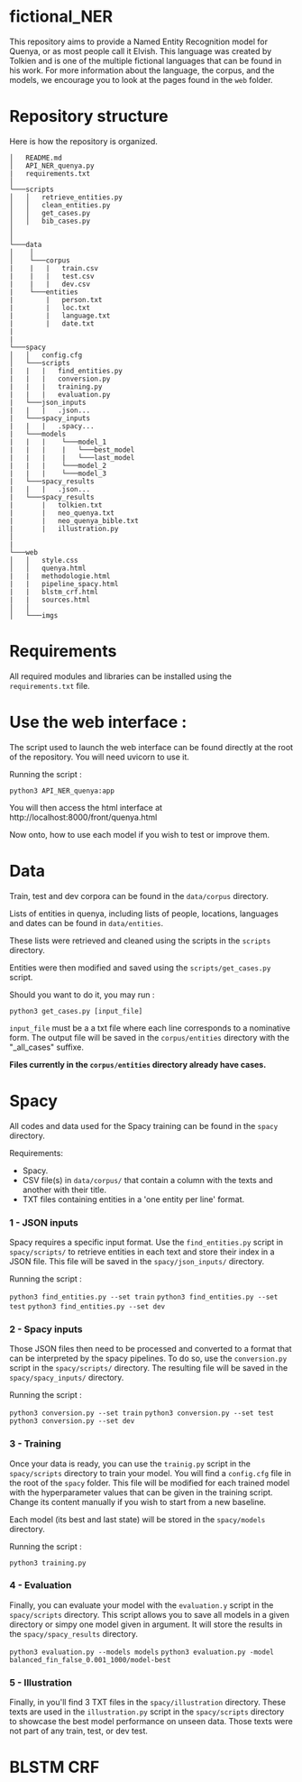 # fictional_NER

This repository aims to provide a Named Entity Recognition model for Quenya, or as most people call it Elvish.
This language was created by Tolkien and is one of the multiple fictional languages that can be found in his work.
For more information about the language, the corpus, and the models, we encourage you to look at the pages found in the `web` folder.

# Repository structure

Here is how the repository is organized.

```
│   README.md
│   API_NER_quenya.py  
|   requirements.txt
│
└───scripts
│   │   retrieve_entities.py
│   │   clean_entities.py
│   │   get_cases.py
│   │   bib_cases.py
│              
│   
└───data
│    │
│    └───corpus
|    |   |   train.csv 
|    |   |   test.csv
|    |   |   dev.csv    
|    └───entities
|        |   person.txt
|        |   loc.txt
|        |   language.txt
|        |   date.txt
|       
|
└───spacy
│   │   config.cfg
│   └───scripts
|   |   |   find_entities.py
|   |   |   conversion.py
|   |   |   training.py
|   |   |   evaluation.py
|   └───json_inputs
|   |   |   .json...
|   └───spacy_inputs
|   |   |   .spacy...
|   └───models
|   |   |    └───model_1
|   |   |    |   └───best_model
|   |   |    |   └───last_model
|   |   |    └───model_2
|   |   |    └───model_3
|   └───spacy_results
|   |   |   .json...
|   └───spacy_results
|       |   tolkien.txt
|       |   neo_quenya.txt 
|       |   neo_quenya_bible.txt
|       |   illustration.py
│
|
└───web
│   │   style.css
│   │   quenya.html
|   |   methodologie.html
|   |   pipeline_spacy.html
|   |   blstm_crf.html
|   |   sources.html
│   │
│   └───imgs 
```


# Requirements

All required modules and libraries can be installed using the ```requirements.txt``` file.

# Use the web interface :

The script used to launch the web interface can be found directly at the root of the repository. You will need uvicorn to use it.

Running the script :

```python3 API_NER_quenya:app```

You will then access the html interface at http://localhost:8000/front/quenya.html


Now onto, how to use each model if you wish to test or improve them.

# Data

Train, test and dev corpora can be found in the ``data/corpus`` directory. 

Lists of entities in quenya, including lists of people, locations, languages and dates can be found in ``data/entities``.

These lists were retrieved and cleaned using the scripts in the ``scripts`` directory.

Entities were then modified and saved using the `scripts/get_cases.py` script.

Should you want to do it, you may run :

```python3 get_cases.py [input_file]```

`input_file` must be a a txt file where each line corresponds to a nominative form. The output file will be saved in the `corpus/entities` directory with the "_all_cases" suffixe.

**Files currently in the `corpus/entities` directory already have cases.**



# Spacy

All codes and data used for the Spacy training can be found in the `spacy` directory.

Requirements:

- Spacy.
- CSV file(s) in `data/corpus/` that contain a column with the texts and another with their title.
- TXT files containing entities in a 'one entity per line' format.

### 1 - JSON inputs

Spacy requires a specific input format. Use the `find_entities.py` script in `spacy/scripts/` to retrieve entities
in each text and store their index in a JSON file. This file will be saved in the `spacy/json_inputs/` directory.

Running the script : 

```python3 find_entities.py --set train```
```python3 find_entities.py --set test```
```python3 find_entities.py --set dev```

### 2 - Spacy inputs

Those JSON files then need to be processed and converted to a format that can be interpreted by the spacy pipelines.
To do so, use the `conversion.py` script in the `spacy/scripts/` directory. The resulting file will be saved in the `spacy/spacy_inputs/` directory.

Running the script : 

```python3 conversion.py --set train```
```python3 conversion.py --set test```
```python3 conversion.py --set dev```

### 3 - Training 

Once your data is ready, you can use the `trainig.py` script in the `spacy/scripts` directory to train your model. You will find a `config.cfg` file
in the root of the `spacy` folder. This file will be modified for each trained model with the hyperparameter values that can be given in the training
script. Change its content manually if you wish to start from a new baseline.

Each model (its best and last state) will be stored in the `spacy/models` directory.

Running the script : 

```python3 training.py```

### 4 - Evaluation

Finally, you can evaluate your model with the `evaluation.y` script in the `spacy/scripts` directory. This script allows you to save all models in a given directory
or simpy one model given in argument. It will store the results in the `spacy/spacy_results` directory. 

```python3 evaluation.py --models models```
```python3 evaluation.py -model balanced_fin_false_0.001_1000/model-best```


### 5 - Illustration

Finally, in you'll find 3 TXT files in the `spacy/illustration` directory. These texts are used in the `illustration.py` script in the `spacy/scripts` directory
to showcase the best model performance on unseen data. Those texts were not part of any train, test, or dev test. 

# BLSTM CRF